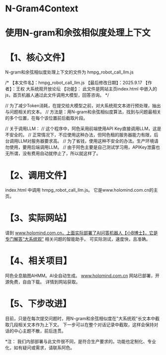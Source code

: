 # N-Gram4Context 


使用N-gram和余弦相似度处理上下文
======================================================


【1、核心文件】
======================================================

N-gram和余弦相似度处理上下文的文件为 hmpg_robot_call_llm.js

/*
【本文件名】：hmpg_robot_call_llm.js
【最后修改日期】：2025.9.17
【作者】：王权 大系统观开放论坛
【功能】：
    此文件是网站主页index.html 中嵌入的js，首页机器人通过此文件调用大模型，回答咨询。
*/

// 为了减少Token消耗，在提交给大模型之前，对大系统观文本进行预处理，抽出与问题相关的文本。
// 方法是：用N-gram和余弦相似度算法，找到与问题最相关的多个位置，在每个该位置前后截取片段。

// 关于调用LLM：
// 这个程序中，阿色采用前端使用API Key直接调用LLM，这是不安全的。
// 正常情况下，不应使用这种办法，但阿色租的服务器能力有限，后台调用LLM对服务器要求高。
// 为了省钱，使用这种不安全的办法。生产环境请勿使用，要用后端调用LLM。
// 由于阿色主要是自己测试学习用，APIKey泄露也无所谓，没有费用自动就停止了，所以就这样了。


【2、调用文件】
=========================================================

index.html 中调用 hmpg_robot_call_llm.js。
它是www.holomind.com.cn的主页。


【3、实际网站】
=========================================================
请到 www.holomind.com.cn，上面实际部署了AI问答机器人【小B博士】，它是专门解答“大系统观”
相关问题的智能助手。
可实际测试，速度快，且准确。


【4、相关项目】
=========================================================
阿色全息脑图AHMM。AI全自动生成。
 www.holomind.com.cn 网站已部署，开源免费，自由下载。
详情到网站获取。


【5、下步改进】
=========================================================
目前，只是在每次提交问题时，用N-gram和余弦相似度在"大系统观"长文本中截取几段相关文本作为上下文。
下一步可以在整个对话记录中截取，这样会保持对话的中心主题不散，前后连贯。

*注：
我们内部部署与此文件很不同，是符合生产要求的。功能也定制化、专业化，如有疑问或需求，请联系阿色。
